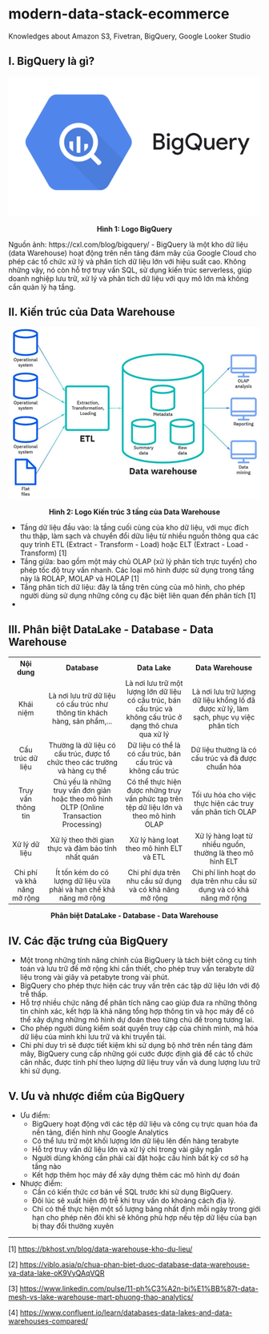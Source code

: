 # modern-data-stack-ecommerce
Knowledges about Amazon S3, Fivetran, BigQuery, Google Looker Studio

I. BigQuery là gì?
-
![Logo BigQuery](Pictures/img_3.png)
<p align="center"><b>Hình 1: Logo BigQuery</b></p>
Nguồn ảnh: https://cxl.com/blog/bigquery/
- BigQuery là một kho dữ liệu (data Warehouse) hoạt động trên nền tảng đám mây của Google Cloud cho phép các tổ chức xử lý và phân tích dữ liệu lớn với hiệu suất cao. Không những vậy, nó còn hỗ trợ truy vấn SQL, sử dụng kiến trúc serverless, giúp doanh nghiệp lưu trữ, xử lý và phân tích dữ liệu với quy mô lớn mà không cần quản lý hạ tầng.

II. Kiến trúc của Data Warehouse
-
![Logo Kiến trúc 3 tầng của Data Warehouse](Pictures/img_4.png)
<p align="center"><b>Hình 2: Logo Kiến trúc 3 tầng của Data Warehouse </b></p>

- Tầng dữ liệu đầu vào: là tầng cuối cùng của kho dữ liệu, với mục đích thu thập, làm sạch và chuyển đổi dữu liệu từ nhiều nguồn thông qua các quy trình ETL (Extract - Transform - Load) hoặc ELT (Extract - Load - Transform) [1]
- Tầng giữa: bao gồm một máy chủ OLAP (xử lý phân tích trực tuyến) cho phép tốc độ truy vấn nhanh. Các loại mô hình được sử dụng trong tầng này là ROLAP, MOLAP và HOLAP [1]
- Tầng phân tích dữ liệu: đây là tầng trên cùng của mô hình, cho phép người dùng sử dụng những công cụ đặc biệt liên quan đến phân tích [1]
- 
III. Phân biệt DataLake - Database - Data Warehouse
- 
<table>
  <tr>
    <th style="text-align: center;">Nội dung</th>
    <th style="text-align: center;">Database</th>
    <th style="text-align: center;">Data Lake</th>
    <th style="text-align: center;">Data Warehouse</th>
  </tr>
  <tr>
    <td style="text-align: center;">Khái niệm</td>
    <td style="text-align: center;">Là nơi lưu trữ dữ liệu có cấu trúc như thông tin khách hàng, sản phẩm,...</td>
    <td style="text-align: center;">Là nơi lưu trữ một lượng lớn dữ liệu có cấu trúc, bán cấu trúc và không cấu trúc ở dạng thô chưa qua xử lý</td>
    <td style="text-align: center;">Là nơi lưu trữ lượng dữ liệu khổng lồ đã được xử lý, làm sạch, phục vụ việc phân tích</td>
  </tr>
  <tr>
    <td style="text-align: center;">Cấu trúc dữ liệu</td>
    <td style="text-align: center;">Thường là dữ liệu có cấu trúc, được tổ chức theo các trường và hàng cụ thể</td>
    <td style="text-align: center;">Dữ liệu có thể là có cấu trúc, bán cấu trúc và không cấu trúc</td>
    <td style="text-align: center;">Dữ liệu thường là có cấu trúc và đã được chuẩn hóa</td>
  </tr>
  <tr>
    <td style="text-align: center;">Truy vấn thông tin</td>
    <td style="text-align: center;">Chủ yếu là những truy vấn đơn giản hoặc theo mô hình OLTP (Online Transaction Processing)</td>
    <td style="text-align: center;">Có thể thực hiện được những truy vấn phức tạp trên tệp dữ liệu lớn và theo mô hình OLAP</td>
    <td style="text-align: center;">Tối ưu hóa cho việc thực hiện các truy vấn phân tích OLAP</td>
  </tr>
  <tr>
    <td style="text-align: center;">Xử lý dữ liệu</td>
    <td style="text-align: center;">Xử lý theo thời gian thực và đảm bảo tính nhất quán</td>
    <td style="text-align: center;">Xử lý hàng loạt theo mô hình ELT và ETL</td>
    <td style="text-align: center;">Xử lý hàng loạt từ nhiều nguồn, thường là theo mô hình ELT</td>
  </tr>
  <tr>
    <td style="text-align: center;">Chi phí và khả năng mở rộng</td>
    <td style="text-align: center;">Ít tốn kém do có lượng dữ liệu vừa phải và hạn chế khả năng mở rộng</td>
    <td style="text-align: center;">Chi phí dựa trên nhu cầu sử dụng và có khả năng mở rộng</td>
    <td style="text-align: center;">Chi phí linh hoạt do dựa trên nhu cầu sử dụng và có khả năng mở rộng</td>
  </tr>
</table>
<p align="center"><b>Phân biệt DataLake - Database - Data Warehouse </b></p>

IV. Các đặc trưng của BigQuery
- 
- Một trong những tính năng chính của BigQuery là tách biệt công cụ tính toán và lưu trữ đế mở rộng khi cần thiết, cho phép truy vấn terabyte dữ liệu trong vài giây và petabyte trong vài phút.
- BigQuery cho phép thực hiện các truy vấn trên các tập dữ liệu lớn với độ trễ thấp.
- Hỗ trợ nhiều chức năng để phân tích nâng cao giúp đưa ra những thông tin chính xác, kết hợp là khả năng tổng hợp thông tin và học máy để có thể xây dựng những mô hình dự đoán theo từng chủ đề trong tương lai.
- Cho phép người dùng kiểm soát quyền truy cập của chính mình, mã hóa dữ liệu của mình khi lưu trữ và khi truyền tải.
- Chi phí duy trì sẽ được tiết kiệm khi sử dụng bộ nhớ trên nền tảng đám mây, BigQuery cung cấp những gói cước được định giá để các tổ chức cân nhắc, được tính phí theo lượng dữ liệu truy vấn và dung lượng lưu trữ khi sử dụng.

V. Ưu và nhược điểm của BigQuery
-
- Ưu điểm:
  + BigQuery hoạt động với các tệp dữ liệu và công cụ trực quan hóa đa nền tảng, điển hình như Google Analytics
  + Có thể lưu trữ một khối lượng lớn dữ liệu lên đến hàng terabyte
  + Hỗ trợ truy vấn dữ liệu lớn và xử lý chỉ trong vài giây ngắn
  + Người dùng không cần phải cài đặt hoặc cấu hình bất kỳ cơ sở hạ tầng nào
  + Kết hợp thêm học máy để xây dựng thêm các mô hình dự đoán
- Nhược điểm:
  + Cần có kiến thức cơ bản về SQL trước khi sử dụng BigQuery.
  + Đôi lúc sẽ xuất hiện độ trễ khi truy vấn do khoảng cách địa lý.
  + Chỉ có thể thực hiện một số lượng bảng nhất định mỗi ngày trong giới hạn cho phép nên đôi khi sẽ không phù hợp nếu tệp dữ liệu của bạn bị thay đổi thường xuyên


---
[1] https://bkhost.vn/blog/data-warehouse-kho-du-lieu/

[2] https://viblo.asia/p/chua-phan-biet-duoc-database-data-warehouse-va-data-lake-oK9VyQAqVQR

[3] https://www.linkedin.com/pulse/11-ph%C3%A2n-bi%E1%BB%87t-data-mesh-vs-lake-warehouse-mart-phuong-thao-analytics/

[4] https://www.confluent.io/learn/databases-data-lakes-and-data-warehouses-compared/